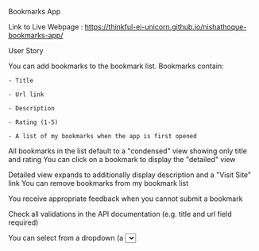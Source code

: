 Bookmarks App

Link to Live Webpage : https://thinkful-ei-unicorn.github.io/nishathoque-bookmarks-app/

User Story

You can add bookmarks to the bookmark list. Bookmarks contain:
   
    - Title
   
    - Url link
   
    - Description
   
    - Rating (1-5)
   
    - A list of my bookmarks when the app is first opened

All bookmarks in the list default to a "condensed" view showing only title and rating
You can click on a bookmark to display the "detailed" view

Detailed view expands to additionally display description and a "Visit Site" link
You can remove bookmarks from my bookmark list

You receive appropriate feedback when you cannot submit a bookmark

Check all validations in the API documentation (e.g. title and url field required)

You can select from a dropdown (a <select> element) a "minimum rating" to filter the list by all bookmarks rated at or above the chosen selection